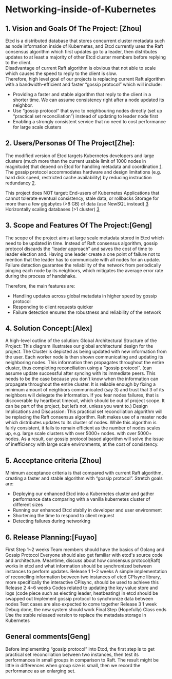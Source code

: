 # Networking-inside-of-Kubernetes
## 1. Vision and Goals Of The Project: [Zhou]
Etcd is a distributed database that stores concurrent cluster metadata such as node information inside of Kubernetes, and Etcd currently uses the Raft consensus algorithm which first updates go to a leader, then distributes updates to at least a majority of other Etcd cluster members before replying to the client.      
Disadvantage of current Raft algorithm is obvious that not able to scale which causes the speed to reply to the client is slow.     
Therefore, high level  goal of our projects is  replacing current Raft algorithm with a bandwidth-efficient and faster “gossip protocol” which will include:    
+ Providing a faster and stable algorithm that reply to the client in a shorter time. We can assume consistency right after a node updated its neighbor.     
+ Use “gossip protocol” that sync to neighbouring nodes directly (set up “practical set reconciliation”) instead of updating to leader node first     
+ Enabling a strongly consistent service that no need to cost performance for large scale clusters     

## 2. Users/Personas Of The Project[Zhe]:
The modified version of Etcd targets Kubernetes developers and large clusters (much more than the current usable limit of 1000 nodes in magnitude) that depend on Etcd for handling metadata and coordination [1]. The gossip protocol accommodates hardware and design limitations (e.g. hard disk speed, restricted cache availability) by reducing instruction redundancy [2]. 

This project does NOT target:
End-users of Kubernetes
Applications that cannot tolerate eventual consistency, stale data, or rollbacks
Storage for more than a few gigabytes (>8 GB) of data (use NewSQL instead) [3][4]
Horizontally scaling databases (>1 cluster) [3]
 
[1]: https://github.com/kubernetes/kubernetes/issues/20540
[2]: https://openai.com/blog/scaling-kubernetes-to-2500-nodes/
[3]: https://github.com/etcd-io/etcd/blob/master/Documentation/learning/why.md
[4]: https://github.com/etcd-io/etcd/blob/master/Documentation/dev-guide/limit.md

## 3. Scope and Features Of The Project:[Geng]
The scope of the project aims at large scale metadata stored in Etcd which need to be updated in time. Instead of Raft consensus algorithm, gossip protocol discards the “leader approach” and saves the cost of time to leader election and. Having one leader create a one point of failure not to mention that the leader has to communicate with all nodes for an update. Failure detection guarantee the reliability of the network from periodically pinging each node by its neighbors, which mitigates the  average error rate during the process of handshake.

Therefore, the main features are:
- Handling updates across global metadata in higher speed by gossip protocol
- Responding to client requests quicker 
- Failure detection ensures the robustness and reliability of the network

## 4. Solution Concept:[Alex]
A high-level outline of the solution:
Global Architectural Structure of the Project:
This diagram illustrates our global architectural design for the project. The Cluster is depicted as being updated with new information from the user. Each worker node is then shown communicating and updating its neighboring nodes. This information then propagates throughout the entire cluster, thus completing reconciliation using a “gossip protocol”.  (can assume update successful after syncing with its immediate peers. This needs to be the case because you don’t know when the information can propagate throughout the entire cluster. It is reliable enough by fixing a minimum amount of neighbors communicated (say 3) and trust that 3 of its neighbors will delegate the information. If you fear nodes failures, that is discoverable by heartbeat timeout, which should be out of project scope. It can be part of the project, but let’s not, unless you want to.)
Design Implications and Discussion:
This practical set reconciliation algorithm will be replacing the Raft consensus algorithm. Raft makes use of a master node which distributes updates to its cluster of nodes. While this algorithm is fairly consistent, it fails to remain efficient as the number of nodes scales up, e.g. large scale clusters with over 5000+ nodes.  with over 5000+ nodes. As a result, our gossip protocol based algorithm will solve the issue of inefficiency with large scale environments, at the cost of consistency.    

## 5. Acceptance criteria [Zhou]
Minimum acceptance criteria is that compared with current Raft algorithm, creating a faster and stable algorithm with “gossip protocol”. Stretch goals are:    
+ Deploying our enhanced Etcd into a Kubernetes cluster and gather performance data comparing with a vanilla kubernetes cluster of different sizes    
+ Running our enhanced Etcd stablly in developer and user environment     
+ Shortening the time to respond to client request    
+ Detecting failures during networking     

## 6. Release Planning:[Fuyao]
First Step
1~2 weeks
Team members should have the basics of Golang and Gossip Protocol
Everyone should also get familiar with etcd's source code and architecture.
Meantime, discuss about how consensus protocol(Raft) works in etcd and what information should be synchronized between instances to perform updates.
Release 1
1~2 weeks
A simple implementation of reconciling information  between two instances of etcd
CPIsync library, more specifically the interactive CPIsync, should be used to achieve this
Release 2
4~6 weeks
Codes related to updating the key value store and logs (code piece such as electing leader, heatbeating) in etcd should be swapped out 
Implement gossip protocol to synchronize data between nodes 
Test cases are also expected to come together
Release 3
1 week
Debug done, the new system should work
Final Step (Hopefully)
Class ends
Use the stable released version to replace the metadata storage in Kubernetes


## General comments[Geng]
Before implementing “gossip protocol” into Etcd, the first step is to get practical set reconciliation between two instances, then test its performances in small groups in comparison to Raft. The result might be little in differences when group size is small, then we record the performance as an enlarging set.

